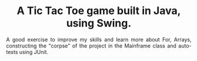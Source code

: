 <h1 style="text-align: center;">A Tic Tac Toe game built in Java, using Swing.</h1>

<p style="text-align: justify;">A good exercise to improve my skills and learn more about For, Arrays, constructing the "corpse" of the project in the Mainframe class and auto-tests using JUnit.</p>
